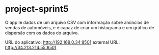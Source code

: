 # project-sprint5

O app le dados de um arquivo CSV com informação sobre anúncios de vendas de automóveis, e é capaz de criar um histograma e um gráfico de dispersão com os dados do arquivo.

URL do aplicativo: http://192.168.0.34:8501
external URL: http://34.213.214.55:8501